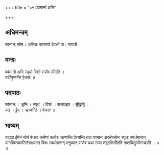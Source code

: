 +++
title = "०५ पवमानो अभि"

+++
## अधिमन्त्रम्
पवमानः सोमः। असितः काश्यपो देवलो वा। गायत्री।

## मन्त्रः
पव॑मानो अ॒भि स्पृधो॒ विशो॒ राजे॑व सीदति ।  
यदी॑मृ॒ण्वन्ति॑ वे॒धसः॑ ॥

## पदपाठः
पव॑मानः । अ॒भि । स्पृधः॑ । विशः॑ । राजा॑ऽइव । सी॒द॒ति॒ ।  
यत् । ई॒म् । ऋ॒ण्वन्ति॑ । वे॒धसः॑ ॥

## भाष्यम्
यद्यदा ईमेनं सोमं वेधसः कर्मणां कर्तारः ऋण्वन्ति प्रेरयन्ति तदा पवमानः क्षरन्नेषसोमः स्पृधः स्पर्धमानान् यागविघ्नकारिणोराक्षसान् विशः स्पर्धमानान् मनुष्यान् राजेव यथा राजा तद्वदभिसीदति नाशयितुमभिगच्छति ॥ ५ ॥